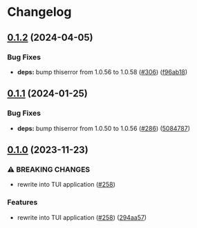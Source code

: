 # Changelog

## [0.1.2](https://github.com/kade-robertson/uggo/compare/uggo-config-v0.1.1...uggo-config-v0.1.2) (2024-04-05)


### Bug Fixes

* **deps:** bump thiserror from 1.0.56 to 1.0.58 ([#306](https://github.com/kade-robertson/uggo/issues/306)) ([f96ab18](https://github.com/kade-robertson/uggo/commit/f96ab18d88070de5c42f1630b10d3142522a53bf))

## [0.1.1](https://github.com/kade-robertson/uggo/compare/uggo-config-v0.1.0...uggo-config-v0.1.1) (2024-01-25)


### Bug Fixes

* **deps:** bump thiserror from 1.0.50 to 1.0.56 ([#286](https://github.com/kade-robertson/uggo/issues/286)) ([5084787](https://github.com/kade-robertson/uggo/commit/50847875f6a52c1350cef2c477ef70377c15140c))

## [0.1.0](https://github.com/kade-robertson/uggo/compare/uggo-config-v0.0.99...uggo-config-v0.1.0) (2023-11-23)


### ⚠ BREAKING CHANGES

* rewrite into TUI application ([#258](https://github.com/kade-robertson/uggo/issues/258))

### Features

* rewrite into TUI application ([#258](https://github.com/kade-robertson/uggo/issues/258)) ([294aa57](https://github.com/kade-robertson/uggo/commit/294aa57a0256545ba730c2b9751582bd1afb952f))
